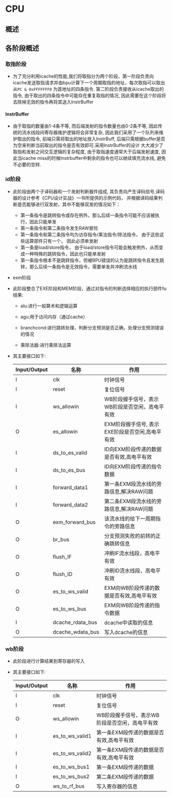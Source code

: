 # CPU

## 概述

## 各阶段概述

### 取指阶段

- 为了充分利用icache的性能,我们将取指分为两个阶段，第一阶段负责向icache发送取指请求并由bpu计算下一个周期取指的地址，每次取指可以取出从`PC & 0xFFFFFFF0` 为首地址的四条指令. 第二阶段负责接收从icache取出的指令, 由于取出的四条指令中可能存在重复取指的情况, 因此需要在这个阶段将去除掉无效的指令再将其送入InstrBuffer

#### InstrBuffer

- 由于取指的数量由1-4条不等, 而后端发射的指令数量也由0-2条不等, 因此传统的流水线段间寄存器维护逻辑将会非常复杂, 因此我们采用了一个队列来维护取出的指令, 前端只需将取出的地址放入InstrBuff, 后端只需根据buffer是否为空来判断当前取出的指令是否有效即可.采用InstrBuffer的设计 大大减少了取指和发射之间交互逻辑的复杂程度,  由于取指速度通常大于后端发射速度, 因此当icache miss的时候Instrbuffer中剩余的指令也可以继续填充流水线, 避免不必要的空转. 

### id阶段

- 此阶段由两个子译码器和一个发射判断器件组成, 其负责向产生译码信号,译码器的设计参考《CPU设计实战》一书所提供的示例代码， 并根据译码结果判断是否能够进行双发射，其中不能够双发的情况如下：

    - 第一条指令是跳转指令或存在例外，那么后续一条指令可能不应该被执行，因此只能单发
    - 第一条指令和第二条指令发生RAW冒险
    - 第一条指令和第二条指令均为访存指令/乘法指令/除法指令， 由于这些这些运算部件只有一个， 因此必须单发射
    - 第一条是load/store指令， 由于load/store指令可能会触发例外，从而变成一种特殊的跳转指令，因此也只能单发射
    - 第一条指令根本不是跳转指令，但被BPU错误的认为是跳转指令且发生跳转，那么后续一条指令是无效指令，需要单发并冲刷流水线
- exm阶段

- 此阶段整合了EXE阶段和MEM阶段，通过对指令的判断选择相应的执行部件fu结果:
    - alu:进行一般算术和逻辑运算
    
    - agu:用于访问内存（通过cache）
    
    - branchcond:进行跳转处理，判断分支预测是否正确，处理分支预测错误的情况
    
    - 乘除法器:进行乘除法运算
  
- 其主要接口如下:

    | Input/Output | 名称               | 作用                                            |
    | ------------ | ------------------ | ----------------------------------------------- |
    | I            | clk                | 时钟信号                                        |
    | I            | reset              | 复位信号                                        |
    | I            | ws_allowin         | WB阶段握手信号，表示WB阶段是否空闲，高电平有效      |
    | O            | es_allowin         | EXM阶段握手信号, 表示EXE阶段是否空闲,高电平有效     |
    | I            | ds_to_es_valid     | ID向EXM阶段传递的数据是否有效,高电平有效            |
    | I            | ds_to_es_bus       | ID向EXM阶段传递的指令数据                         |
    | I            | forward_data1      | 第一条EXM段流水线的旁路信息,解决RAW问题            |
    | I            | forward_data2      | 第二条EXM段流水线的旁路信息,解决RAW问题            |
    | O            | exm_forward_bus    | 该流水线的给下一周期指令的旁路信息                 |
    | O            | br_bus             | 分支预测失败的前转的正确跳转信息                   |
    | O            | flush_IF           | 冲刷IF流水线段，高电平有效                        |
    | O            | flush_ID           | 冲刷ID流水线段，高电平有效                        |
    | O            | es_to_ws_valid     | EXM向WB阶段传递的数据是否有效,高电平有效           |
    | O            | es_to_ws_bus       | EXM向WB阶段传递的指令数据                        |
    | I            | dcache_rdata_bus   | dcache中读取的信息                               |
    | O            | dcache_wdata_bus   | 写入dcache的信息                                 |


### wb阶段
- 此阶段进行计算结果到寄存器的写入

- 其主要接口如下:

    | Input/Output | 名称               | 作用                                            |
    | ------------ | ------------------ | ----------------------------------------------- |
    | I            | clk                | 时钟信号                                        |
    | I            | reset              | 复位信号                                        |
    | O            | ws_allowin         | WB阶段握手信号，表示WB阶段是否空闲，高电平有效      |
    | I            | es_to_ws_valid1    |第一条EXM段传递的数据是否有效,高电平有效            |
    | I            | es_to_ws_valid2    | 第一条EXM段传递的数据是否有效,高电平有效           |
    | I            | es_to_ws_bus1      | 第一条EXM段传递的数据                            |
    | I            | es_to_ws_bus2      | 第二条EXM段传递的数据                            |
    | O            | ws_to_rf_bus       | 写入寄存器的信息                                 |

